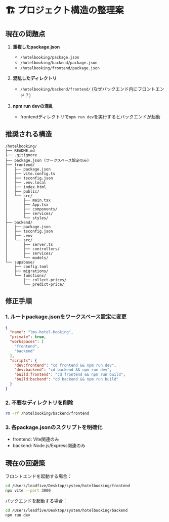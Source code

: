 # 🏗️ プロジェクト構造の整理案

## 現在の問題点

1. **重複したpackage.json**
   - `/hotelbooking/package.json` 
   - `/hotelbooking/backend/package.json`
   - `/hotelbooking/frontend/package.json`

2. **混乱したディレクトリ**
   - `/hotelbooking/backend/frontend/` (なぜバックエンド内にフロントエンド？)

3. **npm run devの混乱**
   - frontendディレクトリで`npm run dev`を実行するとバックエンドが起動

## 推奨される構造

```
/hotelbooking/
├── README.md
├── .gitignore
├── package.json (ワークスペース設定のみ)
├── frontend/
│   ├── package.json
│   ├── vite.config.ts
│   ├── tsconfig.json
│   ├── .env.local
│   ├── index.html
│   ├── public/
│   └── src/
│       ├── main.tsx
│       ├── App.tsx
│       ├── components/
│       ├── services/
│       └── styles/
├── backend/
│   ├── package.json
│   ├── tsconfig.json
│   ├── .env
│   └── src/
│       ├── server.ts
│       ├── controllers/
│       ├── services/
│       └── models/
└── supabase/
    ├── config.toml
    ├── migrations/
    └── functions/
        ├── collect-prices/
        └── predict-price/
```

## 修正手順

### 1. ルートpackage.jsonをワークスペース設定に変更
```json
{
  "name": "lms-hotel-booking",
  "private": true,
  "workspaces": [
    "frontend",
    "backend"
  ],
  "scripts": {
    "dev:frontend": "cd frontend && npm run dev",
    "dev:backend": "cd backend && npm run dev",
    "build:frontend": "cd frontend && npm run build",
    "build:backend": "cd backend && npm run build"
  }
}
```

### 2. 不要なディレクトリを削除
```bash
rm -rf /hotelbooking/backend/frontend
```

### 3. 各package.jsonのスクリプトを明確化
- frontend: Vite関連のみ
- backend: Node.js/Express関連のみ

## 現在の回避策

フロントエンドを起動する場合：
```bash
cd /Users/leadfive/Desktop/system/hotelbooking/frontend
npx vite --port 3000
```

バックエンドを起動する場合：
```bash
cd /Users/leadfive/Desktop/system/hotelbooking/backend
npm run dev
```